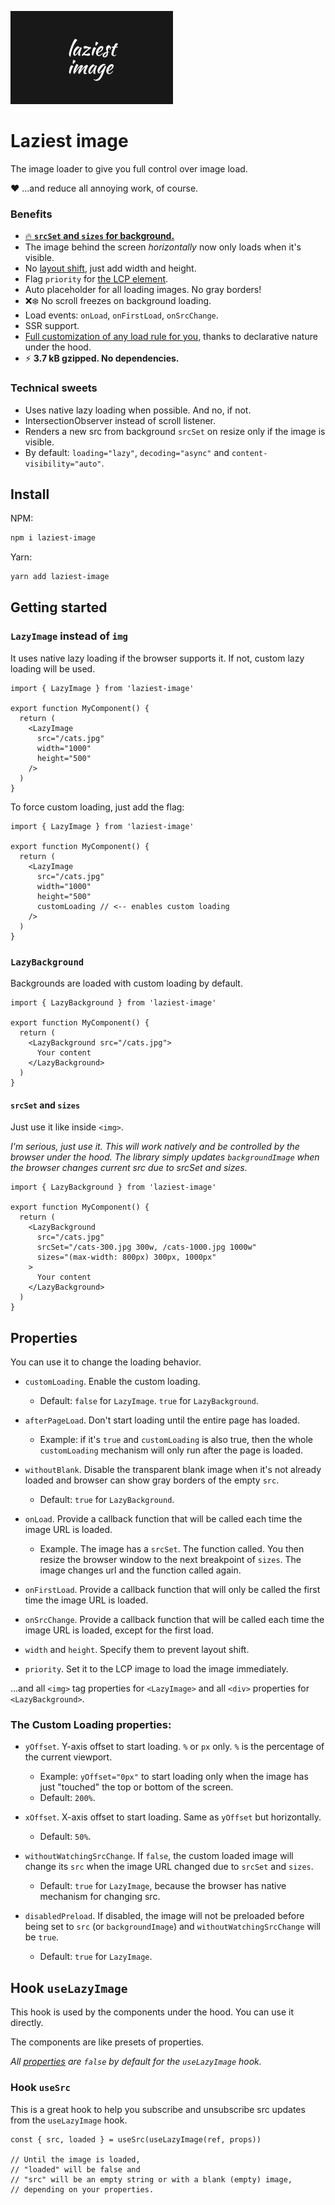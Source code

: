 <p>
  <img src="https://raw.githubusercontent.com/ilvetrov/laziest-image/ease-of-use/logo.svg" width="260" height="149" />
</p>

# Laziest image

The image loader to give you full control over image load.

:heart: ...and reduce all annoying work, of course.

### Benefits
- [:fire: **`srcSet` and `sizes` for background.**](#srcset-and-sizes)
- The image behind the screen *horizontally* now only loads when it's visible.
- No [layout shift](https://web.dev/cls/), just add width and height.
- Flag `priority` for [the LCP element](https://web.dev/lcp/).
- Auto placeholder for all loading images. No gray borders!
- :x::snowflake: No scroll freezes on background loading.
- Load events: `onLoad`, `onFirstLoad`, `onSrcChange`.
- SSR support.
- [Full customization of any load rule for you](#properties), thanks to declarative nature under the hood.
- :zap: **3.7 kB gzipped. No dependencies.**

### Technical sweets
- Uses native lazy loading when possible. And no, if not.
- IntersectionObserver instead of scroll listener.
- Renders a new src from background `srcSet` on resize only if the image is visible.
- By default: `loading="lazy"`, `decoding="async"` and `content-visibility="auto"`.

## Install

NPM:

```bash
npm i laziest-image
```

Yarn:

```bash
yarn add laziest-image
```

## Getting started

### `LazyImage` instead of `img`

It uses native lazy loading if the browser supports it. If not, custom lazy loading will be used.

```tsx
import { LazyImage } from 'laziest-image'

export function MyComponent() {
  return (
    <LazyImage
      src="/cats.jpg"
      width="1000"
      height="500"
    />
  )
}
```

To force custom loading, just add the flag:

```tsx
import { LazyImage } from 'laziest-image'

export function MyComponent() {
  return (
    <LazyImage
      src="/cats.jpg"
      width="1000"
      height="500"
      customLoading // <-- enables custom loading
    />
  )
}
```

### `LazyBackground`

Backgrounds are loaded with custom loading by default.

```tsx
import { LazyBackground } from 'laziest-image'

export function MyComponent() {
  return (
    <LazyBackground src="/cats.jpg">
      Your content
    </LazyBackground>
  )
}
```

#### `srcSet` and `sizes`

Just use it like inside `<img>`.

*I'm serious, just use it. This will work natively and be controlled by the browser under the hood. The library simply updates `backgroundImage` when the browser changes current src due to srcSet and sizes.*

```tsx
import { LazyBackground } from 'laziest-image'

export function MyComponent() {
  return (
    <LazyBackground
      src="/cats.jpg"
      srcSet="/cats-300.jpg 300w, /cats-1000.jpg 1000w"
      sizes="(max-width: 800px) 300px, 1000px"
    >
      Your content
    </LazyBackground>
  )
}
```

## Properties

You can use it to change the loading behavior.

- `customLoading`. Enable the custom loading.
  - Default: `false` for `LazyImage`. `true` for `LazyBackground`.

- `afterPageLoad`. Don't start loading until the entire page has loaded.
  - Example: if it's `true` and `customLoading` is also true, then the whole `customLoading` mechanism will only run after the page is loaded.

- `withoutBlank`. Disable the transparent blank image when it's not already loaded and browser can show gray borders of the empty `src`.
  - Default: `true` for `LazyBackground`.

- `onLoad`. Provide a callback function that will be called each time the image URL is loaded.
  - Example. The image has a `srcSet`. The function called. You then resize the browser window to the next breakpoint of `sizes`. The image changes url and the function called again.

- `onFirstLoad`. Provide a callback function that will only be called the first time the image URL is loaded.

- `onSrcChange`. Provide a callback function that will be called each time the image URL is loaded, except for the first load.

- `width` and `height`. Specify them to prevent layout shift.

- `priority`. Set it to the LCP image to load the image immediately.

...and all `<img>` tag properties for `<LazyImage>` and all `<div>` properties for `<LazyBackground>`.

### The Custom Loading properties:

- `yOffset`. Y-axis offset to start loading. `%` or `px` only. `%` is the percentage of the current viewport.
  - Example: `yOffset="0px"` to start loading only when the image has just "touched" the top or bottom of the screen.
  - Default: `200%`.

- `xOffset`. X-axis offset to start loading. Same as `yOffset` but horizontally.
  - Default: `50%`.

- `withoutWatchingSrcChange`. If `false`, the custom loaded image will change its `src` when the image URL changed due to `srcSet` and `sizes`.
  - Default: `true` for `LazyImage`, because the browser has native mechanism for changing src.

- `disabledPreload`. If disabled, the image will not be preloaded before being set to `src` (or `backgroundImage`) and `withoutWatchingSrcChange` will be `true`.
  - Default: `true` for `LazyImage`.

## Hook `useLazyImage`

This hook is used by the components under the hood. You can use it directly.

The components are like presets of properties.

*All [properties](#properties) are `false` by default for the `useLazyImage` hook.*

### Hook `useSrc`

This is a great hook to help you subscribe and unsubscribe src updates from the `useLazyImage` hook.

```tsx
const { src, loaded } = useSrc(useLazyImage(ref, props))

// Until the image is loaded,
// "loaded" will be false and
// "src" will be an empty string or with a blank (empty) image,
// depending on your properties.
```